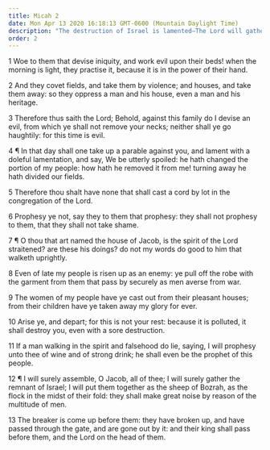 ```yaml
---
title: Micah 2
date: Mon Apr 13 2020 16:18:13 GMT-0600 (Mountain Daylight Time)
description: "The destruction of Israel is lamented—The Lord will gather the remnant of Israel."
order: 2
---
```


1 Woe to them that devise iniquity, and work evil upon their beds! when the morning is light, they practise it, because it is in the power of their hand.

2 And they covet fields, and take them by violence; and houses, and take them away: so they oppress a man and his house, even a man and his heritage.

3 Therefore thus saith the Lord; Behold, against this family do I devise an evil, from which ye shall not remove your necks; neither shall ye go haughtily: for this time is evil.

4 ¶ In that day shall one take up a parable against you, and lament with a doleful lamentation, and say, We be utterly spoiled: he hath changed the portion of my people: how hath he removed it from me! turning away he hath divided our fields.

5 Therefore thou shalt have none that shall cast a cord by lot in the congregation of the Lord.

6 Prophesy ye not, say they to them that prophesy: they shall not prophesy to them, that they shall not take shame.

7 ¶ O thou that art named the house of Jacob, is the spirit of the Lord straitened? are these his doings? do not my words do good to him that walketh uprightly.

8 Even of late my people is risen up as an enemy: ye pull off the robe with the garment from them that pass by securely as men averse from war.

9 The women of my people have ye cast out from their pleasant houses; from their children have ye taken away my glory for ever.

10 Arise ye, and depart; for this is not your rest: because it is polluted, it shall destroy you, even with a sore destruction.

11 If a man walking in the spirit and falsehood do lie, saying, I will prophesy unto thee of wine and of strong drink; he shall even be the prophet of this people.

12 ¶ I will surely assemble, O Jacob, all of thee; I will surely gather the remnant of Israel; I will put them together as the sheep of Bozrah, as the flock in the midst of their fold: they shall make great noise by reason of the multitude of men.

13 The breaker is come up before them: they have broken up, and have passed through the gate, and are gone out by it: and their king shall pass before them, and the Lord on the head of them.
